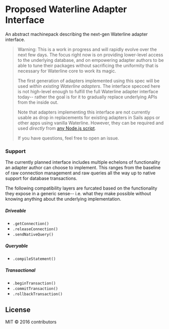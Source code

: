 # Proposed Waterline Adapter Interface

An abstract machinepack describing the next-gen Waterline adapter interface.

> Warning: This is a work in progress and will rapidly evolve over the next few days. 
> The focus right now is on providing lower-level access to the underlying database,
> and on empowering adapter authors to be able to tune their packages without sacrificing
> the uniformity that is necessary for Waterline core to work its magic.
>
> The first generation of adapters implemented using this spec will be used _within existing Waterline adapters_.
> The interface specced here is not high-level enough to fulfill the full Waterline adapter interface today--
> rather the goal is for it to gradually replace underlying APIs from the inside out.
>
> Note that adapters implementing this interface are not currently usable as drop in replacements for
> existing adapters in Sails apps or other apps using vanilla Waterline.  However, they can be required and
> used _directly_ from [any Node.js script](http://node-machine.org/).
>
> If you have questions, feel free to open an issue.


### Support

The currently planned interface includes multiple echelons of functionality an adapter author can choose to implement.  This ranges from the baseline of raw connection management and raw queries all the way up to native support for database transactions.

The following compatibility layers are furcated based on the functionality they expose in a generic sense-- i.e. what they make possible without knowing anything about the underlying implementation.

##### Driveable
+ `.getConnection()`
+ `.releaseConnection()`
+ `.sendNativeQuery()`

##### Queryable
+ `.compileStatement()`

##### Transactional
+ `.beginTransaction()`
+ `.commitTransaction()`
+ `.rollbackTransaction()`



## License

MIT &copy; 2016 contributors

